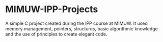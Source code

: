# MIMUW-IPP-Projects
A simple C project created during the IPP course at MIMUW. It used memory management, pointers, structures, basic algorithmic knowledge and the use of principles to create elegant code.
